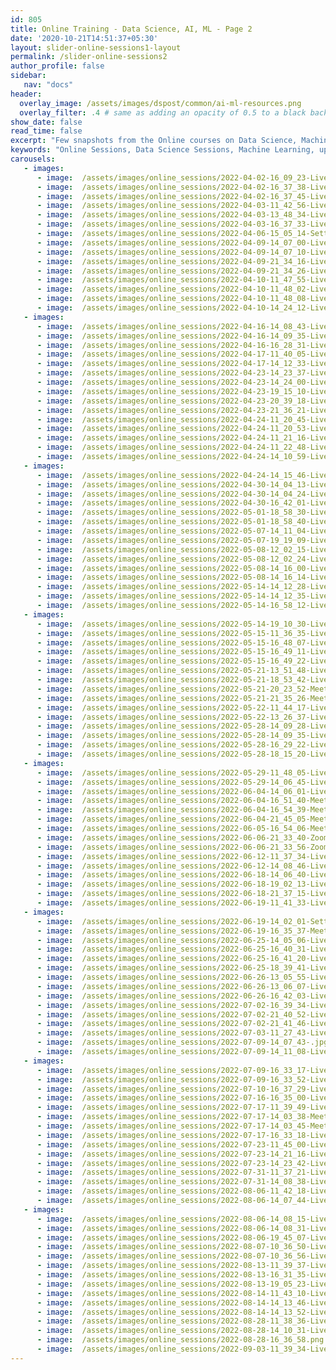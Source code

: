 ```yaml
---
id: 805    
title: Online Training - Data Science, AI, ML - Page 2
date: '2020-10-21T14:51:37+05:30'
layout: slider-online-sessions1-layout
permalink: /slider-online-sessions2
author_profile: false
sidebar:
   nav: "docs"
header:
  overlay_image: /assets/images/dspost/common/ai-ml-resources.png
  overlay_filter: .4 # same as adding an opacity of 0.5 to a black background
show_date: false
read_time: false
excerpt: "Few snapshots from the Online courses on Data Science, Machine Learning, Deep Learning, NLP, Project Management, Agile Management. 2000+ learners, 400+ sessions, 1600+ Hours. Learners across the Glove."
keywords: "Online Sessions, Data Science Sessions, Machine Learning, upGrad Sessions, Data Science Coaching"
carousels:
   - images: 
      - image:  /assets/images/online_sessions/2022-04-02-16_09_23-LiveSession-upGrad.jpg
      - image:  /assets/images/online_sessions/2022-04-02-16_37_38-LiveSession-upGrad.jpg
      - image:  /assets/images/online_sessions/2022-04-02-16_37_45-LiveSession-upGrad.jpg
      - image:  /assets/images/online_sessions/2022-04-03-11_42_56-LiveSession-upGrad.jpg
      - image:  /assets/images/online_sessions/2022-04-03-13_48_34-LiveSession-upGrad.jpg
      - image:  /assets/images/online_sessions/2022-04-03-16_37_33-LiveSession-upGrad.jpg
      - image:  /assets/images/online_sessions/2022-04-06-15_05_14-Settings.jpg
      - image:  /assets/images/online_sessions/2022-04-09-14_07_00-LiveSession-upGrad.jpg
      - image:  /assets/images/online_sessions/2022-04-09-14_07_10-LiveSession-upGrad.jpg
      - image:  /assets/images/online_sessions/2022-04-09-21_34_16-LiveSession-upGrad.jpg
      - image:  /assets/images/online_sessions/2022-04-09-21_34_26-LiveSession-upGrad.jpg
      - image:  /assets/images/online_sessions/2022-04-10-11_47_55-LiveSession-upGrad.jpg
      - image:  /assets/images/online_sessions/2022-04-10-11_48_02-LiveSession-upGrad.jpg
      - image:  /assets/images/online_sessions/2022-04-10-11_48_08-LiveSession-upGrad.jpg
      - image:  /assets/images/online_sessions/2022-04-10-14_24_12-LiveSession-upGrad.jpg
   - images: 
      - image:  /assets/images/online_sessions/2022-04-16-14_08_43-LiveSession-upGrad.jpg
      - image:  /assets/images/online_sessions/2022-04-16-14_09_35-LiveSession-upGrad.jpg
      - image:  /assets/images/online_sessions/2022-04-16-16_28_31-LiveSession-upGrad.jpg
      - image:  /assets/images/online_sessions/2022-04-17-11_40_05-LiveSession-upGrad.jpg
      - image:  /assets/images/online_sessions/2022-04-17-14_12_33-LiveSession-upGrad.jpg
      - image:  /assets/images/online_sessions/2022-04-23-14_23_37-LiveSession-upGrad.jpg
      - image:  /assets/images/online_sessions/2022-04-23-14_24_00-LiveSession-upGrad.jpg
      - image:  /assets/images/online_sessions/2022-04-23-19_15_10-LiveSession-upGrad.jpg
      - image:  /assets/images/online_sessions/2022-04-23-20_39_18-LiveSession-upGrad.jpg
      - image:  /assets/images/online_sessions/2022-04-23-21_36_21-LiveSession-upGrad.jpg
      - image:  /assets/images/online_sessions/2022-04-24-11_20_45-LiveSession-upGrad.jpg
      - image:  /assets/images/online_sessions/2022-04-24-11_20_53-LiveSession-upGrad.jpg
      - image:  /assets/images/online_sessions/2022-04-24-11_21_16-LiveSession-upGrad.jpg
      - image:  /assets/images/online_sessions/2022-04-24-11_22_48-LiveSession-upGrad.jpg
      - image:  /assets/images/online_sessions/2022-04-24-14_10_59-LiveSession-upGrad.jpg
   - images: 
      - image:  /assets/images/online_sessions/2022-04-24-14_15_46-LiveSession-upGrad.jpg
      - image:  /assets/images/online_sessions/2022-04-30-14_04_13-LiveSession-upGrad.jpg
      - image:  /assets/images/online_sessions/2022-04-30-14_04_24-LiveSession-upGrad.jpg
      - image:  /assets/images/online_sessions/2022-04-30-16_42_01-LiveSession-upGrad.jpg
      - image:  /assets/images/online_sessions/2022-05-01-18_58_30-LiveSession-upGrad.jpg
      - image:  /assets/images/online_sessions/2022-05-01-18_58_40-LiveSession-upGrad.jpg
      - image:  /assets/images/online_sessions/2022-05-07-14_11_04-LiveSession-upGrad.jpg
      - image:  /assets/images/online_sessions/2022-05-07-19_19_09-LiveSession-upGrad.jpg
      - image:  /assets/images/online_sessions/2022-05-08-12_02_15-LiveSession-upGrad.jpg
      - image:  /assets/images/online_sessions/2022-05-08-12_02_24-LiveSession-upGrad.jpg
      - image:  /assets/images/online_sessions/2022-05-08-14_16_00-LiveSession-upGrad.jpg
      - image:  /assets/images/online_sessions/2022-05-08-14_16_14-LiveSession-upGrad.jpg
      - image:  /assets/images/online_sessions/2022-05-14-14_12_28-LiveSession-upGrad.jpg
      - image:  /assets/images/online_sessions/2022-05-14-14_12_35-LiveSession-upGrad.jpg
      - image:  /assets/images/online_sessions/2022-05-14-16_58_12-LiveSession-upGrad.jpg
   - images: 
      - image:  /assets/images/online_sessions/2022-05-14-19_10_30-LiveSession-upGrad.jpg
      - image:  /assets/images/online_sessions/2022-05-15-11_36_35-LiveSession-upGrad.jpg
      - image:  /assets/images/online_sessions/2022-05-15-16_48_07-LiveSession-upGrad.jpg
      - image:  /assets/images/online_sessions/2022-05-15-16_49_11-LiveSession-upGrad.jpg
      - image:  /assets/images/online_sessions/2022-05-15-16_49_22-LiveSession-upGrad.jpg
      - image:  /assets/images/online_sessions/2022-05-21-13_51_48-LiveSession-upGrad.jpg
      - image:  /assets/images/online_sessions/2022-05-21-18_53_42-LiveSession-upGrad.jpg
      - image:  /assets/images/online_sessions/2022-05-21-20_23_52-Meet-jfz-bmse-pop.jpg
      - image:  /assets/images/online_sessions/2022-05-21-21_35_26-Meet-jfz-bmse-pop.jpg
      - image:  /assets/images/online_sessions/2022-05-22-11_44_17-LiveSession-upGrad.jpg
      - image:  /assets/images/online_sessions/2022-05-22-13_26_37-LiveSession-upGrad.jpg
      - image:  /assets/images/online_sessions/2022-05-28-14_09_28-LiveSession-upGrad.jpg
      - image:  /assets/images/online_sessions/2022-05-28-14_09_35-LiveSession-upGrad.jpg
      - image:  /assets/images/online_sessions/2022-05-28-16_29_22-LiveSession-upGrad.jpg
      - image:  /assets/images/online_sessions/2022-05-28-18_15_20-LiveSession-upGrad.jpg
   - images: 
      - image:  /assets/images/online_sessions/2022-05-29-11_48_05-LiveSession-upGrad.jpg
      - image:  /assets/images/online_sessions/2022-05-29-14_06_45-LiveSession-upGrad.jpg
      - image:  /assets/images/online_sessions/2022-06-04-14_06_01-LiveSession-upGrad.jpg
      - image:  /assets/images/online_sessions/2022-06-04-16_51_40-Meet-gvm-fjiu-oss.jpg
      - image:  /assets/images/online_sessions/2022-06-04-16_54_39-Meet-gvm-fjiu-oss.jpg
      - image:  /assets/images/online_sessions/2022-06-04-21_45_05-Meet-dee-fhck-bua.jpg
      - image:  /assets/images/online_sessions/2022-06-05-16_54_06-Meet-wkh-ghur-dfa.jpg
      - image:  /assets/images/online_sessions/2022-06-06-21_33_40-Zoom-Meeting-40-Minutes.jpg
      - image:  /assets/images/online_sessions/2022-06-06-21_33_56-Zoom-Meeting-40-Minutes.jpg
      - image:  /assets/images/online_sessions/2022-06-12-11_37_34-LiveSession-upGrad.jpg
      - image:  /assets/images/online_sessions/2022-06-12-14_08_46-LiveSession-upGrad.jpg
      - image:  /assets/images/online_sessions/2022-06-18-14_06_40-LiveSession-upGrad.jpg
      - image:  /assets/images/online_sessions/2022-06-18-19_02_13-LiveSession-upGrad.jpg
      - image:  /assets/images/online_sessions/2022-06-18-21_37_15-LiveSession-upGrad.jpg
      - image:  /assets/images/online_sessions/2022-06-19-11_41_33-LiveSession-upGrad.jpg
   - images: 
      - image:  /assets/images/online_sessions/2022-06-19-14_02_01-Settings.jpg
      - image:  /assets/images/online_sessions/2022-06-19-16_35_37-Meet-ayc-yucs-jhj.jpg
      - image:  /assets/images/online_sessions/2022-06-25-14_05_06-LiveSession-upGrad.jpg
      - image:  /assets/images/online_sessions/2022-06-25-16_40_31-LiveSession-upGrad.jpg
      - image:  /assets/images/online_sessions/2022-06-25-16_41_20-LiveSession-upGrad.jpg
      - image:  /assets/images/online_sessions/2022-06-25-18_39_41-LiveSession-upGrad.jpg
      - image:  /assets/images/online_sessions/2022-06-26-13_05_55-LiveSession-upGrad.jpg
      - image:  /assets/images/online_sessions/2022-06-26-13_06_07-LiveSession-upGrad.jpg
      - image:  /assets/images/online_sessions/2022-06-26-16_42_03-LiveSession-upGrad.jpg
      - image:  /assets/images/online_sessions/2022-07-02-16_39_34-LiveSession-upGrad.jpg
      - image:  /assets/images/online_sessions/2022-07-02-21_40_52-LiveSession-upGrad.jpg
      - image:  /assets/images/online_sessions/2022-07-02-21_41_46-LiveSession-upGrad.jpg
      - image:  /assets/images/online_sessions/2022-07-03-11_27_43-LiveSession-upGrad.jpg
      - image:  /assets/images/online_sessions/2022-07-09-14_07_43-.jpg
      - image:  /assets/images/online_sessions/2022-07-09-14_11_08-LiveSession-upGrad.jpg
   - images: 
      - image:  /assets/images/online_sessions/2022-07-09-16_33_17-LiveSession-upGrad.jpg
      - image:  /assets/images/online_sessions/2022-07-09-16_33_52-LiveSession-upGrad.jpg
      - image:  /assets/images/online_sessions/2022-07-10-16_37_29-LiveSession-upGrad.jpg
      - image:  /assets/images/online_sessions/2022-07-16-16_35_00-LiveSession-upGrad.jpg
      - image:  /assets/images/online_sessions/2022-07-17-11_39_49-LiveSession-upGrad.jpg
      - image:  /assets/images/online_sessions/2022-07-17-14_03_38-Meet-hxm-vjyu-uhe.jpg
      - image:  /assets/images/online_sessions/2022-07-17-14_03_45-Meet-hxm-vjyu-uhe.jpg
      - image:  /assets/images/online_sessions/2022-07-17-16_33_18-LiveSession-upGrad.jpg
      - image:  /assets/images/online_sessions/2022-07-23-11_45_00-LiveSession-upGrad.png
      - image:  /assets/images/online_sessions/2022-07-23-14_21_16-LiveSession-upGrad.png
      - image:  /assets/images/online_sessions/2022-07-23-14_23_42-LiveSession-upGrad.png
      - image:  /assets/images/online_sessions/2022-07-31-11_37_21-LiveSession-upGrad.png
      - image:  /assets/images/online_sessions/2022-07-31-14_08_38-LiveSession-upGrad.png
      - image:  /assets/images/online_sessions/2022-08-06-11_42_18-LiveSession-upGrad.png
      - image:  /assets/images/online_sessions/2022-08-06-14_07_44-LiveSession-upGrad.png
   - images: 
      - image:  /assets/images/online_sessions/2022-08-06-14_08_15-LiveSession-upGrad.png
      - image:  /assets/images/online_sessions/2022-08-06-14_08_31-LiveSession-upGrad.png
      - image:  /assets/images/online_sessions/2022-08-06-19_45_07-LiveSession-upGrad.png
      - image:  /assets/images/online_sessions/2022-08-07-10_36_50-LiveSession-upGrad.png
      - image:  /assets/images/online_sessions/2022-08-07-10_36_56-LiveSession-upGrad.png
      - image:  /assets/images/online_sessions/2022-08-13-11_39_37-LiveSession-upGrad.png
      - image:  /assets/images/online_sessions/2022-08-13-16_31_35-LiveSession-upGrad.png
      - image:  /assets/images/online_sessions/2022-08-13-19_05_23-LiveSession-upGrad.png
      - image:  /assets/images/online_sessions/2022-08-14-11_43_10-LiveSession-upGrad.png
      - image:  /assets/images/online_sessions/2022-08-14-14_13_46-LiveSession-upGrad.png
      - image:  /assets/images/online_sessions/2022-08-14-14_13_52-LiveSession-upGrad.png
      - image:  /assets/images/online_sessions/2022-08-28-11_38_36-LiveSession-upGrad.png
      - image:  /assets/images/online_sessions/2022-08-28-14_10_31-LiveSession-upGrad.png
      - image:  /assets/images/online_sessions/2022-08-28-16_36_58.png
      - image:  /assets/images/online_sessions/2022-09-03-11_39_34-LiveSession-upGrad.png
---    
```


